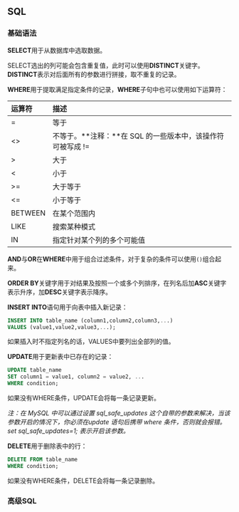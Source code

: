 ## SQL

### 基础语法

**SELECT**用于从数据库中选取数据。

SELECT选出的列可能会包含重复值，此时可以使用**DISTINCT**关键字。**DISTINCT**表示对后面所有的参数进行拼接，取不重复的记录。

**WHERE**用于提取满足指定条件的记录，**WHERE**子句中也可以使用如下运算符：

| 运算符  | 描述                                                       |
| :------ | :--------------------------------------------------------- |
| =       | 等于                                                       |
| <>      | 不等于。**注释：**在 SQL 的一些版本中，该操作符可被写成 != |
| >       | 大于                                                       |
| <       | 小于                                                       |
| >=      | 大于等于                                                   |
| <=      | 小于等于                                                   |
| BETWEEN | 在某个范围内                                               |
| LIKE    | 搜索某种模式                                               |
| IN      | 指定针对某个列的多个可能值                                 |

**AND**与**OR**在**WHERE**中用于组合过滤条件，对于复杂的条件可以使用`()`组合起来。

**ORDER BY**关键字用于对结果及按照一个或多个列排序，在列名后加**ASC**关键字表示升序，加**DESC**关键字表示降序。

**INSERT INTO**语句用于向表中插入新记录：

```sql
INSERT INTO table_name (column1,column2,column3,...)
VALUES (value1,value2,value3,...);
```

如果插入时不指定列名的话，VALUES中要列出全部列的值。

**UPDATE**用于更新表中已存在的记录：

```sql
UPDATE table_name
SET column1 = value1, column2 = value2, ...
WHERE condition;
```

如果没有WHERE条件，UPDATE会将每一条记录更新。

*注：在 MySQL 中可以通过设置 sql_safe_updates 这个自带的参数来解决，当该参数开启的情况下，你必须在update 语句后携带 where 条件，否则就会报错。set sql_safe_updates=1; 表示开启该参数。*

**DELETE**用于删除表中的行：

```sql
DELETE FROM table_name
WHERE condition;
```

如果没有WHERE条件，DELETE会将每一条记录删除。

### 高级SQL







